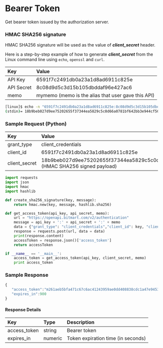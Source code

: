 # Bearer Token

Get bearer token issued by the authorization server.

### HMAC SHA256 signature

HMAC SHA256 signature will be used as the value of _**client_secret**_ header.

Here is a step-by-step example of how to generate _**client_secret**_ from the Linux command line using ```echo```, ```openssl``` and ```curl```.

| Key | Value |
| :--- | :--- |
| API Key | 6591f7c2491db0a23a1d8ad6911c825e |
| API Secret | 8c08d9d5c3d15b105dbddaf96e427ac6 |
| memo | mymemo (memo is the alias that user gave this API) |

```sh
[linux]$ echo -n "6591f7c2491db0a23a1d8ad6911c825e:8c08d9d5c3d15b105dbddaf96e427ac6:mymemo" | openssl dgst -sha256 -hmac "8c08d9d5c3d15b105dbddaf96e427ac6"
(stdin)= 18b9beb027d9ee75202655f37344ea5829c5c0d66a0781bf642bb3e944cf5019
```

### Sample Request \(Python\)

| Key | Value |
| :--- | :--- |
| grant_type | client_credentials |
| client_id | 6591f7c2491db0a23a1d8ad6911c825e |
| client_secret | 18b9beb027d9ee75202655f37344ea5829c5c0d66a0781bf642bb3e944cf5019 (HMAC SHA256 signed payload) |

```py
import requests
import json
import hmac
import hashlib

def create_sha256_signature(key, message): 
    return hmac.new(key, message, hashlib.sha256)

def get_access_token(api_key, api_secret, memo):
    url = "https://openapi.bitmart.com/v2/authentication"
    message = api_key + ':' + api_secret + ':' + memo
    data = {"grant_type": "client_credentials","client_id": key, "client_secret": create_sha256_signature(api_secret, message)}
    response = requests.post(url, data = data)
    print(response.content)
    accessToken = response.json()['access_token']
    return accessToken

if __name__ == '__main__':
    access_token = get_access_token(api_key, client_secret, memo)
    print access_token

```


### Sample Response
```js
{
   "access_token":"m261aeb5bfa471c67c6ac41243959ae0dd408838cdc1a47e945305dd558e2fa78",
   "expires_in":900
}
```

#### Response Details

| Key | Type | Description |
| :--- | :--- | :--- |
| access_token | string | Bearer token |
| expires_in | numeric | Token expiration time (in seconds) |





